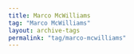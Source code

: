 ```yaml
---
title: Marco McWilliams
tag: "Marco McWilliams"
layout: archive-tags
permalink: "tag/marco-mcwilliams"
---
```

